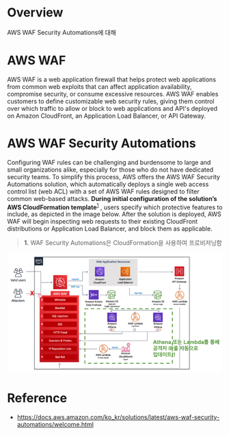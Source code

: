 # Overview
AWS WAF Security Automations에 대해


# AWS WAF
AWS WAF is a web application firewall that helps protect web applications from common web exploits that can affect application availability, compromise security, or consume excessive resources. AWS WAF enables customers to define customizable web security rules, giving them control over which traffic to allow or block to web applications and API's deployed on Amazon CloudFront, an Application Load Balancer, or API Gateway.


# AWS WAF Security Automations
Configuring WAF rules can be challenging and burdensome to large and small organizations alike, especially for those who do not have dedicated security teams. To simplify this process, AWS offers the AWS WAF Security Automations solution, which automatically deploys a single web access control list (web ACL) with a set of AWS WAF rules designed to filter common web-based attacks. __During initial configuration of the solution’s AWS CloudFormation template__<sup id="a1">[1](#s1)</sup> , users specify which protective features to include, as depicted in the image below. After the solution is deployed, AWS WAF will begin inspecting web requests to their existing CloudFront distributions or Application Load Balancer, and block them as applicable.

><b id="s1">1.</b> WAF Security Automations은 CloudFormation을 사용하여 프로비저닝함

![alt text](aws_waf_security_automations.png)

# Reference
* https://docs.aws.amazon.com/ko_kr/solutions/latest/aws-waf-security-automations/welcome.html
